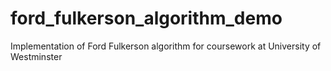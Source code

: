 # ford_fulkerson_algorithm_demo
Implementation of Ford Fulkerson algorithm for coursework at University of Westminster
